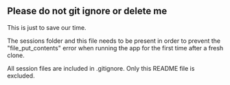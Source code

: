 ## Please do not git ignore or delete me

This is just to save our time.

The sessions folder and this file needs to be present in order to prevent the "file_put_contents" error when running the app for the first time after a fresh clone.

All session files are included in .gitignore. Only this README file is excluded.